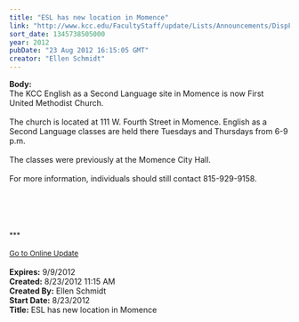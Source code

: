 ```yaml
---
title: "ESL has new location in Momence"
link: "http://www.kcc.edu/FacultyStaff/update/Lists/Announcements/DispForm.aspx?ID=789"
sort_date: 1345738505000
year: 2012
pubDate: "23 Aug 2012 16:15:05 GMT"
creator: "Ellen Schmidt"
---
```


<div><b>Body:</b> <div class="ExternalClassA2AD051D1C3F4693B9803C4477E0216D">
<div>
<div>The KCC English as a Second Language site in Momence is now First United Methodist Church.</div>
<div> </div>
<div>The church is located at 111 W. Fourth Street in Momence. English as a Second Language classes are held there Tuesdays and Thursdays from 6-9 p.m.</div>
<div> </div>
<div>The classes were previously at the Momence City Hall.</div>
<div> </div>
<div>For more information, individuals should still contact 815-929-9158.</div>
<div> </div>
<div> </div>
<div>
<div> </div>
<div> </div>
<div> </div>
<div>
<div><font size="2">***</font></div>
<div><font size="2"></font> </div>
<div><a href="/FacultyStaff/update/Pages/dailyupdate.aspx"><font size="2">Go to Online Update</font></a></div>
<div><font size="2"></font> </div></div></div></div></div></div>
<div><b>Expires:</b> 9/9/2012</div>
<div><b>Created:</b> 8/23/2012 11:15 AM</div>
<div><b>Created By:</b> Ellen Schmidt</div>
<div><b>Start Date:</b> 8/23/2012</div>
<div><b>Title:</b> ESL has new location in Momence</div>
